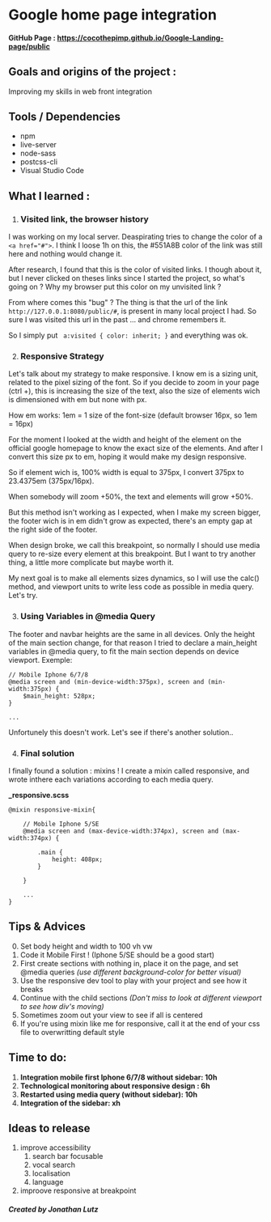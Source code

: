 

#  Google home page integration  
####  GitHub  Page : https://cocothepimp.github.io/Google-Landing-page/public
  
##  Goals and origins of the project :  
Improving my skills in web front integration

## Tools / Dependencies
- npm
- live-server
- node-sass
- postcss-cli
- Visual Studio Code

  
##  What I  learned  :  

1) ### Visited link, the browser history
I was working on my local server. 
Deaspirating tries to change the color of a `<a href="#">`.
I think I loose 1h on this, the #551A8B color of the link was still here and nothing would change it.

After research, I found that this is the color of visited links. I though about it, but I never clicked on theses links since I started the project, so what's going on ? Why my browser put this color on my unvisited link ?

From where comes this "bug" ? The thing is that the url of the link `http://127.0.0.1:8080/public/#`, is present in many local project I had. So sure I was visited this url in the past ... and chrome remembers it.

So I simply put `` a:visited { color: inherit; }`` and everything was ok.

2) ### Responsive Strategy
Let's talk about my strategy to make responsive.
I know em is a sizing unit, related to the pixel sizing of the font. So if you decide to zoom in your page (ctrl +), this is increasing the size of the text, also the size of elements wich is dimensioned with em but none with px.

How em works: 1em = 1 size of the font-size (default browser 16px, so 1em = 16px)

For the moment I looked at the width and height of the element on the official google homepage to know the exact size of the elements. And after I convert this size px to em, hoping it would make my design responsive. 

So if element wich is, 100% width is equal to 375px, I convert 375px to 23.4375em (375px/16px).

When somebody will zoom +50%, the text and elements will grow +50%.

But this method isn't working as I expected, when I make my screen bigger, the footer wich is in em didn't grow as expected, there's an empty gap at the right side of the footer.

When design broke, we call this breakpoint, so normally I should use media query to re-size every element at this breakpoint. But I want to try another thing, a little more complicate but maybe worth it.

My next goal is to make all elements sizes dynamics, so I will use the calc() method, and viewport units to write less code as possible in media query. Let's try.

3) ### Using Variables in @media Query
The footer and navbar heights are the same in all devices. 
Only the height of the main section change, for that reason I tried to declare a main_height variables in @media query, to fit the main section depends on device viewport. Exemple: 
```
// Mobile Iphone 6/7/8
@media screen and (min-device-width:375px), screen and (min-width:375px) {
    $main_height: 528px;
}

...
```
Unfortunely this doesn't work. Let's see if there's another solution..

4) ### Final solution
I finally found a solution : mixins !
I create a mixin called responsive, and wrote inthere each variations according to each media query.

**_responsive.scss**
```
@mixin responsive-mixin{

    // Mobile Iphone 5/SE
    @media screen and (max-device-width:374px), screen and (max-width:374px) {

        .main {
            height: 408px;
        }
        
    }

    ...
}
```






## Tips & Advices
0. Set body height and width to 100 vh vw
1. Code it Mobile First ! (Iphone 5/SE should be a good start)
2. First create sections with nothing in, place it on the page, and set @media queries *(use different background-color for better visual)* 
3. Use the responsive dev tool to play with your project and see how it breaks
4. Continue with the child sections *(Don't miss to look at different viewport to see how div's moving)*
5. Sometimes zoom out your view to see if all is centered
6. If you're using mixin like me for responsive, call it at the end of your css file to overwritting default style






##  Time to do:  
  
1. **Integration mobile first Iphone 6/7/8 without sidebar: 10h** 
2. **Technological monitoring about responsive design : 6h**
3. **Restarted using media query (without sidebar): 10h**
4. **Integration of the sidebar: xh**
  
## Ideas to release
1. improve accessibility 
    1. search bar focusable
    2. vocal search
    3. localisation
    4. language
2. improove responsive at breakpoint


#####  Created by Jonathan Lutz

